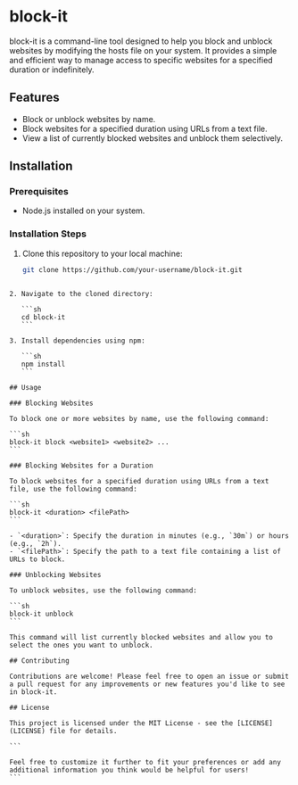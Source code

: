 # block-it

block-it is a command-line tool designed to help you block and unblock websites by modifying the hosts file on your system. It provides a simple and efficient way to manage access to specific websites for a specified duration or indefinitely.

## Features

- Block or unblock websites by name.
- Block websites for a specified duration using URLs from a text file.
- View a list of currently blocked websites and unblock them selectively.

## Installation

### Prerequisites

- Node.js installed on your system.

### Installation Steps

1. Clone this repository to your local machine:

   ```sh
   git clone https://github.com/your-username/block-it.git
   ```

````

2. Navigate to the cloned directory:

   ```sh
   cd block-it
   ```

3. Install dependencies using npm:

   ```sh
   npm install
   ```

## Usage

### Blocking Websites

To block one or more websites by name, use the following command:

```sh
block-it block <website1> <website2> ...
```

### Blocking Websites for a Duration

To block websites for a specified duration using URLs from a text file, use the following command:

```sh
block-it <duration> <filePath>
```

- `<duration>`: Specify the duration in minutes (e.g., `30m`) or hours (e.g., `2h`).
- `<filePath>`: Specify the path to a text file containing a list of URLs to block.

### Unblocking Websites

To unblock websites, use the following command:

```sh
block-it unblock
```

This command will list currently blocked websites and allow you to select the ones you want to unblock.

## Contributing

Contributions are welcome! Please feel free to open an issue or submit a pull request for any improvements or new features you'd like to see in block-it.

## License

This project is licensed under the MIT License - see the [LICENSE](LICENSE) file for details.

```

Feel free to customize it further to fit your preferences or add any additional information you think would be helpful for users!
```

````
